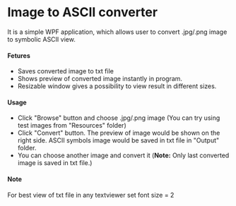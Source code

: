 # Image to ASCII converter

It is a simple WPF application, which allows user to convert .jpg/.png image to symbolic ASCII view.

#### Fetures

  - Saves converted image to txt file
  - Shows preview of converted image instantly in program. 
  - Resizable window gives a possibility to view result in different sizes. 

#### Usage

  - Click "Browse" button and choose .jpg/.png image (You can try using test images from "Resources" folder)
  - Click "Convert" button. The preview of image would be shown on the right side. ASCII symbols image would be saved in txt file in "Output" folder.
  - You can choose another image and convert it (**Note:** Only last converted image is saved in txt file.) 
  
#### Note
For best view of txt file in any textviewer set font size = 2
